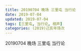 ```yaml
---
title: 20190704 晚场 三里屯 当行论
date: 2019-07-04
updated: 2019-07-04
tags: [三里屯, 当行论, 相声]
categories: (2019)己亥年场次
---
```

20190704 晚场 三里屯 当行论